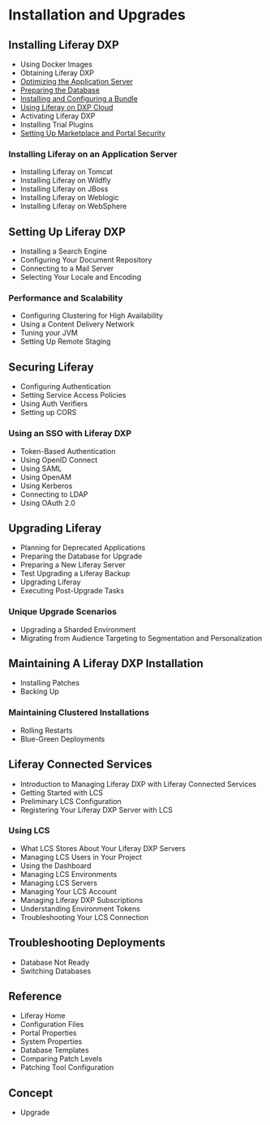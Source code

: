 # Installation and Upgrades

## Installing Liferay DXP

* Using Docker Images
* Obtaining Liferay DXP
* [Optimizing the Application Server](./optimizing-the-application-server.md)
* [Preparing the Database](./preparing-the-database.md)
* [Installing and Configuring a Bundle](./installing-and-configuring-a-bundle.md)
* [Using Liferay on DXP Cloud](../../../../dxp-cloud/latest/en/using-the-liferay-dxp-service/introduction-to-the-liferay-dxp-service.md)
* Activating Liferay DXP
* Installing Trial Plugins
* [Setting Up Marketplace and Portal Security](./setting-up-marketplace-and-portal-security.md)

### Installing Liferay on an Application Server

* Installing Liferay on Tomcat
* Installing Liferay on Wildfly
* Installing Liferay on JBoss
* Installing Liferay on Weblogic
* Installing Liferay on WebSphere

## Setting Up Liferay DXP

* Installing a Search Engine
* Configuring Your Document Repository
* Connecting to a Mail Server
* Selecting Your Locale and Encoding

### Performance and Scalability

* Configuring Clustering for High Availability
* Using a Content Delivery Network
* Tuning your JVM
* Setting Up Remote Staging

## Securing Liferay

* Configuring Authentication
* Setting Service Access Policies
* Using Auth Verifiers
* Setting up CORS

### Using an SSO with Liferay DXP

* Token-Based Authentication
* Using OpenID Connect
* Using SAML
* Using OpenAM
* Using Kerberos
* Connecting to LDAP
* Using OAuth 2.0

## Upgrading Liferay

* Planning for Deprecated Applications
* Preparing the Database for Upgrade
* Preparing a New Liferay Server
* Test Upgrading a Liferay Backup
* Upgrading Liferay
* Executing Post-Upgrade Tasks

### Unique Upgrade Scenarios

* Upgrading a Sharded Environment
* Migrating from Audience Targeting to Segmentation and Personalization

## Maintaining A Liferay DXP Installation

* Installing Patches
* Backing Up

### Maintaining Clustered Installations

* Rolling Restarts
* Blue-Green Deployments

## Liferay Connected Services

* Introduction to Managing Liferay DXP with Liferay Connected Services
* Getting Started with LCS
* Preliminary LCS Configuration
* Registering Your Liferay DXP Server with LCS

### Using LCS

* What LCS Stores About Your Liferay DXP Servers
* Managing LCS Users in Your Project
* Using the Dashboard
* Managing LCS Environments
* Managing LCS Servers
* Managing Your LCS Account
* Managing Liferay DXP Subscriptions
* Understanding Environment Tokens
* Troubleshooting Your LCS Connection

## Troubleshooting Deployments

* Database Not Ready
* Switching Databases

## Reference

* Liferay Home
* Configuration Files
* Portal Properties
* System Properties
* Database Templates
* Comparing Patch Levels
* Patching Tool Configuration

## Concept

* Upgrade
